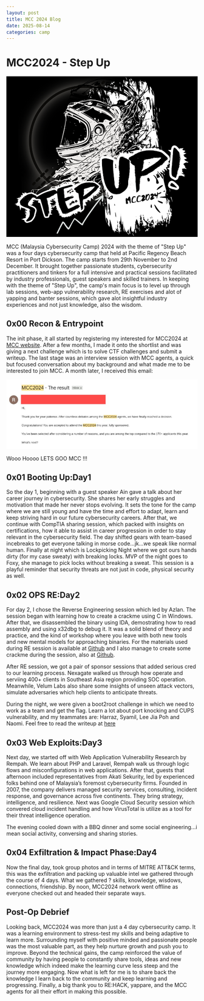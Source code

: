 ```yaml
---
layout: post
title: MCC 2024 Blog 
date: 2025-08-14
categories: camp
---
```


# MCC2024 - Step Up 

![zzz-modified](/images/2025-08-14/zzz-modified.png)

MCC (Malaysia Cybersecurity Camp) 2024 with the theme of "Step Up" was a four days cybersecurity camp that held at Pacific Regency Beach Resort in Port Dickson. The camp starts from 29th November to 2nd December. It brought together passionate students, cybersecurity practitioners and tinkers for a full intensive and practical sessions facilitated by industry professionals, guest speakers and skilled trainers. In keeping with the theme of "Step Up", the camp's main focus is to level up through lab sessions, web-app vulnerability research, RE exercises and alot of yapping and banter sessions, which gave alot insightful industry experiences and not just knowledge, also the wisdom.  

## 0x00 Recon & Entrypoint 
The init phase, it all started by registering my interested for MCC2024 at [MCC website](https://cybercamp.my/mcc2024-step-up/). After a few months, I made it onto the shortlist and was giving a next challenge which is to solve CTF challenges and submit a writeup. The last stage was an interview session with MCC agents, a quick but focused conversation about my background and what made me to be interested to join MCC. A month later, I received this email: 

![email](/images/2025-08-14/email.png)

Wooo Hoooo LETS GOO MCC !!!

## 0x01 Booting Up:Day1 

So the day 1, beginning with a guest speaker Ain gave a talk about her career journey in cybersecurity. She shares her early struggles and motivation that made her never stops evolving. It sets the tone for the camp where we are still young and have the time and effort to adapt, learn and keep striving hard in our future cybersecurity careers. After that, we continue with CompTIA sharing session, which packed with insights on certifications, how it able to assist in career progression in order to stay relevant in the cybersecurity field. The day shifted gears with team-based incebreaks to get everyone talking in morse code...jk...we speak like normal human. Finally at night which is Lockpicking Night where we got ours hands dirty (for my case sweaty) with breaking locks. MVP of the night goes to Foxy, she manage to pick locks without breaking a sweat. This session is a playful reminder that security threats are not just in code, physical security as well.

## 0x02 OPS RE:Day2 

For day 2, I chose the Reverse Engineering session which led by Azlan. The session began with learning how to create a crackme using C in Windows. After that, we disassembled the binary using IDA, demostrating how to read assembly and using x32dbg to debug it. It was a solid blend of theory and practice, and the kind of workshop where you leave with both new tools and new mental models for approaching binaries. For the materials used during RE session is available at [Github](https://github.com/rehackxyz/MCC/tree/main/MCC2024/RE%20-%20Azlan) and I also manage to create some crackme during the session, also at [Github](https://github.com/shreethaar/MCC2024-Challs/tree/main/Reverse-Engineering-Workshop). 

After RE session, we got a pair of sponsor sessions that added serious cred to our learning process. Nexagate walked us through how operate and serviing 400+ clients in Southeast Asia region providing SOC operation. Meanwhile, Velum Labs also share some insights of unseen attack vectors, simulate adversaries which help clients to anticipate threats. 

During the night, we were given a boot2root challenge in which we need to work as a team and get the flag. Learn a lot about port knocking and CUPS vulnerability, and my teammates are: Harraz, Syamil, Lee Jia Poh and Naomi. Feel free to read the writeup at [here](https://github.com/shreethaar/MCC2024-Challs/blob/main/Box-Challenge/Writeup%20for%20Box%20Challenge%20from%20Group%20El-Machete.md)

## 0x03 Web Exploits:Day3

Next day, we started off with Web Application Vulnerability Research by Rempah. We learn about PHP and Laravel, Rempah walk us through logic flows and misconfigurations in web applications. After that, guests that afternoon included representatives from Akati Sekurity, led by experienced folks behind one of Malaysia’s foremost cybersecurity firms. Founded in 2007, the company delivers managed security services, consulting, incident response, and governance across five continents. They bring strategy, intelligence, and resilience. Next was Google Cloud Security session which convered cloud incident handling and how VirusTotal is utilize as a tool for their threat intelligence operation. 

The evening cooled down with a BBQ dinner and some social engineering...i mean social activity, conversing and sharing stories. 

## 0x04 Exfiltration & Impact Phase:Day4 

Now the final day, took group photos and in terms of MITRE ATT&CK terms, this was the exfiltration and packing up valuable intel we gathered through the course of 4 days. What we gathered ? skills, knowledge, wisdows, connections, friendship. By noon, MCC2024 network went offline as everyone checked out and headed their separate ways. 

## Post-Op Debrief 

Looking back, MCC2024 was more than just a 4 day cybersecurity camp. It was a learning environment to stress-test my skills and being adaptive to learn more. Surrounding myself with positive minded and passionate people was the most valuable part, as they help nurture growth and push you to improve. Beyond the technical gains, the camp reinforced the value of community by having people to constantly share tools, ideas and new knowledge which indeed make the learning curve less steep and the journey more engaging. Now what is left for me is to share back the knowledge I learn back to the community and keep learning and progressing. Finally, a big thank you to RE:HACK, yappare, and the MCC agents for all their effort in making this possible.
